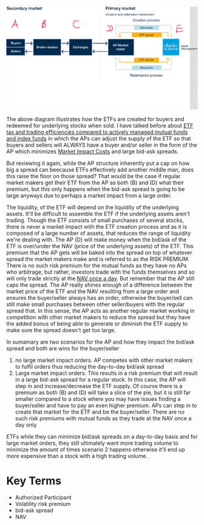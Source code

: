 ![](Pasted%20image%2020240202215431.png)

The above diagram illustrates how the ETFs are created for buyers and redeemed for underlying stocks when sold. I have talked before about [ETF tax and trading efficiencies compared to actively managed mutual funds and index funds](ETF%20tax%20and%20trading%20efficiencies%20compared%20to%20actively%20managed%20mutual%20funds%20and%20index%20funds.md) in which the APs can adjust the supply of the ETF so that buyers and sellers will ALWAYS have a buyer and/or seller in the form of the AP which minimizes [Market Impact Costs](Market%20Impact%20Costs.md) and large bid-ask spreads. 

But reviewing it again, while the AP structure inherently put a cap on how big a spread can beecause ETFs effectively add another middle man, does this raise the floor on those spread? That would be the case if regular market makers get their ETF from the AP as both (B) and (D) what their premium, but this only happens when the bid-ask spread is going to be large anyways due to perhaps a market impact from a large order. 

The liquidity, of the ETF will depend on the liquidity of the underlying assets. It'll be difficult to assemble the ETF if the underlying assets aren't trading. Though the ETF consists of small purchases of several stocks, there is never a market impact with the ETF creation process and as it is composed of a large number of assets, that reduces the range of liquidity we're dealing with. The AP (D) will make money when the bid/ask of the ETF is over/under the NAV (price of the underlying assets) of the ETF. This premium that the AP gets will be baked into the spread on top of whatever spread the market makers make and is referred to as the  RISK PREMIUM. There is no such risk premium for the mutual funds as they have no APs who arbitrage, but rather, investors trade with the funds themselves and so will only trade strictly at the [NAV once a day](ETF%20tax%20and%20trading%20efficiencies%20compared%20to%20actively%20managed%20mutual%20funds%20and%20index%20funds.md). But remember that the AP still caps the spread.  The AP really shines enough of a difference between the market price of the ETF and the NAV resulting from a large order and ensures the buyer/seller always has an order, otherwise the buyer/sell can still make small purchases between other seller/buyers with the regular spread that. In this sense, the AP acts as another regular market working in competition with other market makers to reduce the spread but they have the added bonus of being able to generate or diminish the ETF supply to make sure the spread doesn't get too large.

In sumamary are two scenarios for the AP and how they impact the bid/ask spread and both are wins for the buyer/seller
1) no large market impact orders. AP competes with other market makers to fulfil orders thus reducing the day-to-day bid/ask spread
2) Large market impact orders. This results in a  risk premium that will result in a large bid-ask spread for a regular stock. In this case, the AP will step in and increase/decrease the ETF supply. Of course there is a premium as both (B) and (D) will take a slice of the pie, but it is still far smaller compared to a stock where you may have issues finding a buyer/seller and have to pay an even higher premium. APs can step in to create that market for the ETF and be the buyer/seller. There are no such risk premiums with mutual funds as they trade at the NAV once a day only

ETFs while they can minimize bid/ask spreads on a day-to-day basis and for large market orders, they still ultimately want more trading volume to minimize the amount of times scenario 2 happens otherwise it'll end up more expensive than a stock with a high trading volume.

# Key Terms
- Authorized Participant
- Volatility risk premium
- bid-ask spread
- NAV
